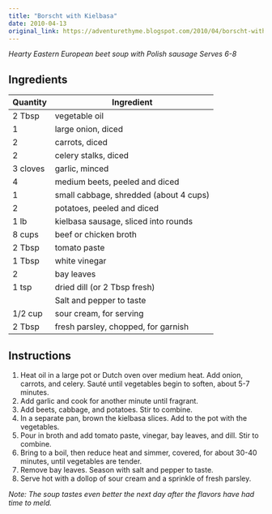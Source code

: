 ```yaml
---
title: "Borscht with Kielbasa"
date: 2010-04-13
original_link: https://adventurethyme.blogspot.com/2010/04/borscht-with-kielbasa.html
---
```


_Hearty Eastern European beet soup with Polish sausage_
_Serves 6-8_

## Ingredients


| Quantity | Ingredient |
| -------- | ---------- |
| 2 Tbsp | vegetable oil |
| 1 | large onion, diced |
| 2 | carrots, diced |
| 2 | celery stalks, diced |
| 3 cloves | garlic, minced |
| 4 | medium beets, peeled and diced |
| 1 | small cabbage, shredded (about 4 cups) |
| 2 | potatoes, peeled and diced |
| 1 lb | kielbasa sausage, sliced into rounds |
| 8 cups | beef or chicken broth |
| 2 Tbsp | tomato paste |
| 1 Tbsp | white vinegar |
| 2 | bay leaves |
| 1 tsp | dried dill (or 2 Tbsp fresh) |
| | Salt and pepper to taste |
| 1/2 cup | sour cream, for serving |
| 2 Tbsp | fresh parsley, chopped, for garnish |

## Instructions


1. Heat oil in a large pot or Dutch oven over medium heat. Add onion, carrots, and celery. Sauté until vegetables begin to soften, about 5-7 minutes.
2. Add garlic and cook for another minute until fragrant.
3. Add beets, cabbage, and potatoes. Stir to combine.
4. In a separate pan, brown the kielbasa slices. Add to the pot with the vegetables.
5. Pour in broth and add tomato paste, vinegar, bay leaves, and dill. Stir to combine.
6. Bring to a boil, then reduce heat and simmer, covered, for about 30-40 minutes, until vegetables are tender.
7. Remove bay leaves. Season with salt and pepper to taste.
8. Serve hot with a dollop of sour cream and a sprinkle of fresh parsley.

_Note: The soup tastes even better the next day after the flavors have had time to meld._
